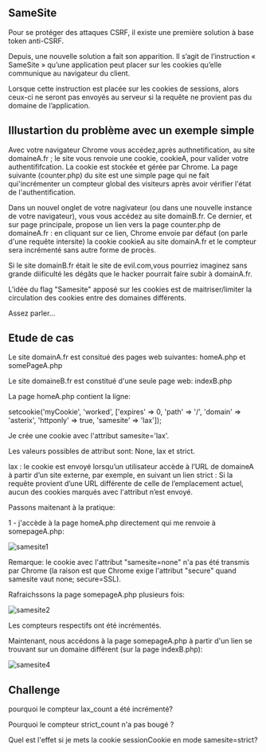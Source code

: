 ## SameSite

Pour se protéger des attaques CSRF, il existe une première solution à base token anti-CSRF. 

Depuis, une nouvelle solution a fait son apparition. Il s’agit de l’instruction « SameSite » qu’une application peut placer sur les cookies qu’elle communique au navigateur du client.

Lorsque cette instruction est placée sur les cookies de sessions, alors ceux-ci ne seront pas envoyés au serveur si la requête ne provient pas du domaine de l’application. 

## Illustartion du problème avec un exemple simple

Avec votre navigateur Chrome vous accédez,après authnetification, au site domaineA.fr ; le site vous renvoie une cookie, cookieA, pour valider votre authentififcation. La cookie est stockée et gérée par Chrome. La page suivante (counter.php) du site est une simple page qui ne fait qui'incrémenter un compteur global des visiteurs après avoir vérifier l'état de l'authentification.

Dans un nouvel onglet de votre nagivateur (ou dans une nouvelle instance de votre navigateur), vous vous accédez au site domainB.fr. Ce dernier, et sur page principale, propose un lien vers la page counter.php de domaineA.fr : en cliquant sur ce lien, Chrome envoie par défaut (on parle d'une requête intersite) la cookie cookieA au site domainA.fr et le compteur sera incrémenté sans autre forme de procès.

Si le site domainB.fr était le site de evil.com,vous pourriez imaginez sans grande diificulté les dégâts que le hacker pourrait faire subir à domainA.fr.

L'idée du flag "Samesite" apposé sur les cookies est de maitriser/limiter la circulation des cookies entre des domaines différents. 

Assez parler...

## Etude de cas

Le site domainA.fr est consitué des pages web suivantes:
homeA.php et somePageA.php

Le site domaineB.fr est constitué d'une seule page web: indexB.php

La page homeA.php contient la ligne:

setcookie('myCookie', 'worked', ['expires' => 0, 'path' => '/', 'domain' => 'asterix',  'httponly' => true, 'samesite' => 'lax']);

Je crée une cookie avec l'attribut samesite='lax'.

Les valeurs possibles de attribut sont: None, lax et strict.

lax : le cookie est envoyé lorsqu’un utilisateur accède à l’URL de domaineA à partir d’un site externe, par exemple, en suivant un lien
strict : Si la requête provient d’une URL différente de celle de l’emplacement actuel, aucun des cookies marqués avec l'attribut n’est envoyé.

Passons maitenant à la pratique:

1 - j'accède à la page homeA.php directement qui me renvoie à somepageA.php:

![samesite1](https://github.com/aabda2000/sti3a-security/assets/38082725/6defcacb-7cf9-493b-aedd-81ca0863657f)

Remarque: le cookie avec l'attribut "samesite=none" n'a pas été transmis par Chrome (la raison est que Chrome exige l'attribut "secure" quand samesite vaut none; secure=SSL).

Rafraichssons la page somepageA.php plusieurs fois:

![samesite2](https://github.com/aabda2000/sti3a-security/assets/38082725/b18d7deb-1954-4589-8267-667cc4844ebe)


Les compteurs respectifs ont été incrémentés.


Maintenant, nous accédons à la page somepageA.php à partir d'un lien se trouvant sur un domaine différent (sur la page indexB.php):

![samesite4](https://github.com/aabda2000/sti3a-security/assets/38082725/a71bf525-a0d0-43ad-aea7-b0ba7fa4cd23)

## Challenge

pourquoi le compteur lax_count a été incrémenté?

Pourquoi le compteur strict_count n'a pas bougé ?

Quel est l'effet si je  mets la cookie sessionCookie en mode samesite=strict?




